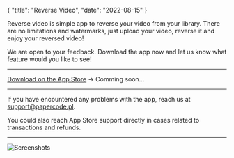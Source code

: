 {
  "title": "Reverse Video",
  "date": "2022-08-15"
}

Reverse video is simple app to reverse your video from your library. 
There are no limitations and watermarks, just upload your video, reverse it and enjoy your reversed video! 

We are open to your feedback. Download the app now and let us know what feature would you like to see!

---

[Download on the App Store](#) -> Comming soon...

---

If you have encountered any problems with the app, reach us at support@papercode.pl.

You could also reach App Store support directly in cases related to transactions and refunds.

---

![Screenshots](ReverseAll.png)
